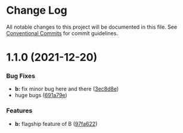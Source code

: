 # Change Log

All notable changes to this project will be documented in this file.
See [Conventional Commits](https://conventionalcommits.org) for commit guidelines.

# 1.1.0 (2021-12-20)


### Bug Fixes

* **b:** fix minor bug here and there ([3ec8d8e](https://github.com/wsuwt/lerna-github-release-poc/commit/3ec8d8e8c7bb3f84214bd2e7a65fb0e2169aeda5))
* huge bugs ([691a79e](https://github.com/wsuwt/lerna-github-release-poc/commit/691a79e5aa58116d3474b1f835775742f531af09))


### Features

* **b:** flagship feature of B ([97fa622](https://github.com/wsuwt/lerna-github-release-poc/commit/97fa62283fca04bd4aa18062e5822bc7d0318cf7))
